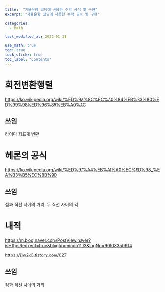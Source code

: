 ```yaml
---
title:  "자율운항 코딩에 사용한 수학 공식 및 구현"
excerpt: "자율운항 코딩에 사용한 수학 공식 및 구현"

categories:
  - Math

last_modified_at: 2022-01-28

use_math: true
toc: true
tock_sticky: true
toc_label: "Contents"
---
```


# 회전변환행렬
https://ko.wikipedia.org/wiki/%ED%9A%8C%EC%A0%84%EB%B3%80%ED%99%98%ED%96%89%EB%A0%AC

## 쓰임
라이다 좌표계 변환

# 헤론의 공식
https://ko.wikipedia.org/wiki/%ED%97%A4%EB%A1%A0%EC%9D%98_%EA%B3%B5%EC%8B%9D

## 쓰임
점과 직선 사이의 거리, 두 직선 사이의 각

# 내적
https://m.blog.naver.com/PostView.naver?isHttpsRedirect=true&blogId=mindo1103&logNo=90103350914

https://j1w2k3.tistory.com/627

## 쓰임
점과 직선 사이의 거리